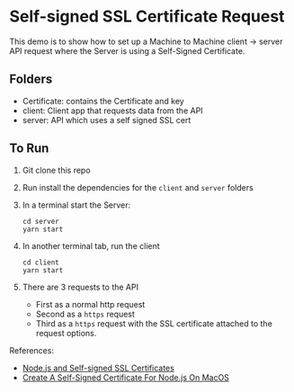 # Self-signed SSL Certificate Request

This demo is to show how to set up a Machine to Machine client -> server API request where the Server is using a Self-Signed Certificate.

## Folders
* Certificate: contains the Certificate and key
* client: Client app that requests data from the API 
* server: API which uses a self signed SSL cert

## To Run

1. Git clone this repo
1. Run install the dependencies for the `client` and `server` folders
3. In a terminal start the Server:   
     
       cd server
       yarn start
4. In another terminal tab, run the client

       cd client
       yarn start

5. There are 3 requests to the API
    * First as a normal http request
    * Second as a `https` request
    * Third as a `https` request with the SSL certificate attached to the request options.
    
References: 
* [Node.js and Self-signed SSL Certificates](https://community.apigee.com/articles/28041/nodejs-and-self-signed-ssl-certificates.html)
* [Create A Self-Signed Certificate For Node.js On MacOS](https://www.thepolyglotdeveloper.com/2018/11/create-self-signed-certificate-nodejs-macos/)
